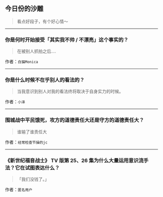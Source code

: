 ## 今日份的沙雕

> 看点好段子，有个好心情～


 
---

### 你是何时开始接受「其实我不帅 / 不漂亮」这个事实的？

> 在被别人抓拍之后....


作者：`白猫Monica`

---

### 你是什么时候不在乎别人的看法的？

> 当我意识到别人对我的看法终将取决于自身实力的时候。


作者：`小泽`

---

### 围城战中平民饿死，攻方的道德责任大还是守方的道德责任大？

> 谁输了谁责任大


作者：`经常检查节操的jc`

---

### 《新世纪福音战士》 TV 版第 25、26 集为什么大量运用意识流手法？它在试图表达什么？

> 「我们没钱了。」


作者：`匿名用户`